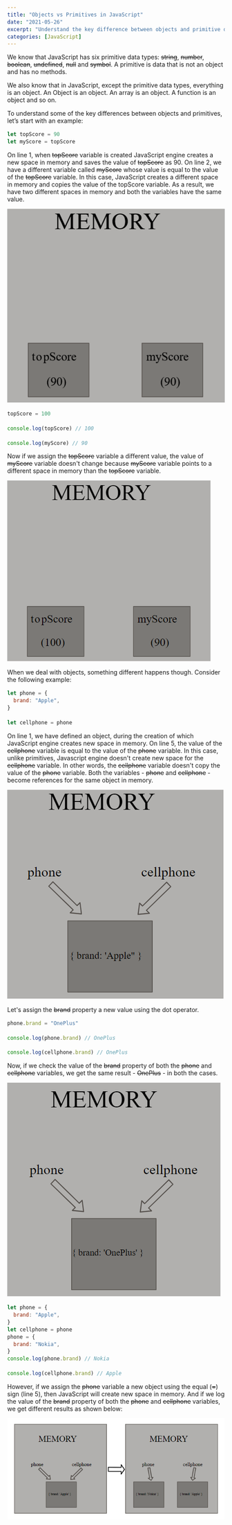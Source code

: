 ```yaml
---
title: "Objects vs Primitives in JavaScript"
date: "2021-05-26"
excerpt: "Understand the key difference between objects and primitive data types in JavaScript."
categories: [JavaScript]
---
```


We know that JavaScript has six primitive data types: ~~string~~, ~~number~~, ~~boolean~~, ~~undefined~~, ~~null~~ and ~~symbol~~. A primitive is data that is not an object and has no methods.

We also know that in JavaScript, except the primitive data types, everything is an object. An Object is an object. An array is an object. A function is an object and so on.

To understand some of the key differences between objects and primitives, let’s start with an example:

```js {numberLines}
let topScore = 90
let myScore = topScore
```

On line 1, when ~~topScore~~ variable is created JavaScript engine creates a new space in memory and saves the value of ~~topScore~~ as 90. On line 2, we have a different variable called ~~myScore~~ whose value is equal to the value of the ~~topScore~~ variable. In this case, JavaScript creates a different space in memory and copies the value of the topScore variable. As a result, we have two different spaces in memory and both the variables have the same value.

![Memory](../images/objectsPrimitives/memoryOne.png)

```js
topScore = 100

console.log(topScore) // 100

console.log(myScore) // 90
```

Now if we assign the ~~topScore~~ variable a different value, the value of ~~myScore~~ variable doesn't change because ~~myScore~~ variable points to a different space in memory than the ~~topScore~~ variable.

![Memory](../images/objectsPrimitives/memoryTwo.png)

When we deal with objects, something different happens though. Consider the following example:

```js {numberLines}
let phone = {
  brand: "Apple",
}

let cellphone = phone
```

On line 1, we have defined an object, during the creation of which JavaScript engine creates new space in memory. On line 5, the value of the ~~cellphone~~ variable is equal to the value of the ~~phone~~ variable. In this case, unlike primitives, Javascript engine doesn't create new space for the ~~cellphone~~ variable. In other words, the ~~cellphone~~ variable doesn't copy the value of the ~~phone~~ variable. Both the variables - ~~phone~~ and ~~cellphone~~ - become references for the same object in memory.

![Memory](../images/objectsPrimitives/memoryThree.png)

Let's assign the ~~brand~~ property a new value using the dot operator.

```js {numberLines}
phone.brand = "OnePlus"

console.log(phone.brand) // OnePlus

console.log(cellphone.brand) // OnePlus
```

Now, if we check the value of the ~~brand~~ property of both the ~~phone~~ and ~~cellphone~~ variables, we get the same result - ~~OnePlus~~ - in both the cases.

![Memory](../images/objectsPrimitives/memoryFour.png)

```js {numberLines}
let phone = {
  brand: "Apple",
}
let cellphone = phone
phone = {
  brand: "Nokia",
}
console.log(phone.brand) // Nokia

console.log(cellphone.brand) // Apple
```

However, if we assign the ~~phone~~ variable a new object using the equal (~~=~~) sign (line 5), then JavaScript will create new space in memory. And if we log the value of the ~~brand~~ property of both the ~~phone~~ and ~~cellphone~~ variables, we get different results as shown below:

![Memory](../images/objectsPrimitives/memoryFive.png)

